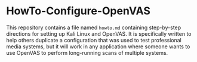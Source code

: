 # HowTo-Configure-OpenVAS
This repository contains a file named `howto.md` containing step-by-step directions for setting up Kali Linux and OpenVAS.
It is specifically written to help others duplicate a configuration that was used to test professional media systems, but it will work in any application where someone wants to use OpenVAS to perform long-running scans of multiple systems.
